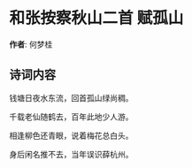 # 和张按察秋山二首 赋孤山

**作者**: 何梦桂

## 诗词内容

钱塘日夜水东流，回首孤山绿尚稠。

千载老仙随鹤去，百年此地少人游。

相逢柳色还青眼，说着梅花总白头。

身后闲名推不去，当年误识薛杭州。

